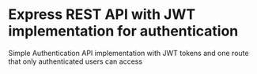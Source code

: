 # Express REST API with JWT implementation for authentication

Simple Authentication API implementation with JWT tokens and one route that only authenticated users can access
